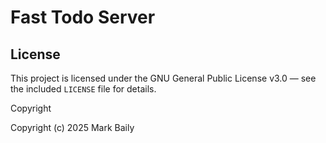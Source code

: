 # Fast Todo Server


## License

This project is licensed under the GNU General Public License v3.0 — see the included `LICENSE` file for details.

Copyright

Copyright (c) 2025 Mark Baily

